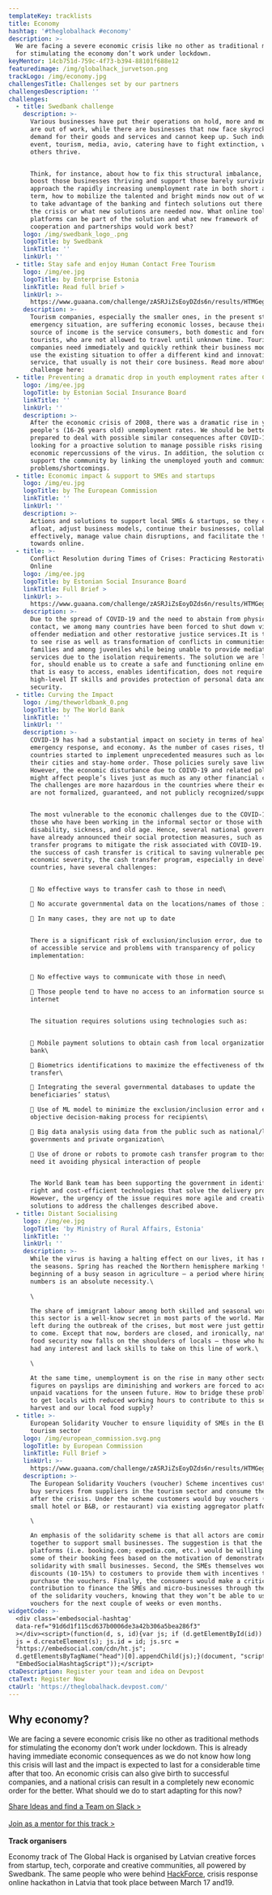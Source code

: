 ```yaml
---
templateKey: tracklists
title: Economy
hashtag: '#theglobalhack #economy'
description: >-
  We are facing a severe economic crisis like no other as traditional methods
  for stimulating the economy don’t work under lockdown.
keyMentor: 14cb751d-759c-4f73-b394-88101f688e12
featuredimage: /img/globalhack_jurvetson.png
trackLogo: /img/economy.jpg
challengesTitle: Challenges set by our partners
challengesDescription: ''
challenges:
  - title: Swedbank challenge
    description: >-
      Various businesses have put their operations on hold, more and more people
      are out of work, while there are businesses that now face skyrocketing
      demand for their goods and services and cannot keep up. Such industries as
      event, tourism, media, avio, catering have to fight extinction, while
      others thrive. 


      Think, for instance, about how to fix this structural imbalance, how to
      boost those businesses thriving and support those barely surviving. How to
      approach the rapidly increasing unemployment rate in both short and long
      term, how to mobilize the talented and bright minds now out of work. How
      to take advantage of the banking and fintech solutions out there to fight
      the crisis or what new solutions are needed now. What online tools or
      platforms can be part of the solution and what new framework of
      cooperation and partnerships would work best?
    logo: /img/swedbank_logo_.png
    logoTitle: by Swedbank
    linkTitle: ''
    linkUrl: ''
  - title: Stay safe and enjoy Human Contact Free Tourism
    logo: /img/ee.jpg
    logoTitle: by Enterprise Estonia
    linkTitle: Read full brief >
    linkUrl: >-
      https://www.guaana.com/challenge/zASRJiZsEoyDZds6n/results/HTMGegZ9yjxiHaJoi/4FKRrhFJnTZNeutR7/main
    description: >-
      Tourism companies, especially the smaller ones, in the present state of
      emergency situation, are suffering economic losses, because their direct
      source of income is the service consumers, both domestic and foreign
      tourists, who are not allowed to travel until unknown time. Tourism
      companies need immediately and quickly rethink their business model and
      use the existing situation to offer a different kind and innovative
      service, that usually is not their core business. Read more about the
      challenge here:
  - title: Preventing a dramatic drop in youth employment rates after COVID-19
    logo: /img/ee.jpg
    logoTitle: by Estonian Social Insurance Board
    linkTitle: ''
    linkUrl: ''
    description: >-
      After the economic crisis of 2008, there was a dramatic rise in young
      people's (16-26 years old) unemployment rates. We should be better
      prepared to deal with possible similar consequences after COVID-19. We are
      looking for a proactive solution to manage possible risks rising from the
      economic repercussions of the virus. In addition, the solution could
      support the community by linking the unemployed youth and community
      problems/shortcomings.
  - title: Economic impact & support to SMEs and startups
    logo: /img/eu.jpg
    logoTitle: by The European Commission
    linkTitle: ''
    linkUrl: ''
    description: >-
      Actions and solutions to support local SMEs & startups, so they can stay
      afloat, adjust business models, continue their businesses, collaborate
      effectively, manage value chain disruptions, and facilitate the transition
      towards online.
  - title: >-
      Conflict Resolution during Times of Crises: Practicing Restorative Justice
      Online
    logo: /img/ee.jpg
    logoTitle: by Estonian Social Insurance Board
    linkTitle: Full Brief >
    linkUrl: >-
      https://www.guaana.com/challenge/zASRJiZsEoyDZds6n/results/HTMGegZ9yjxiHaJoi/65P97fcZhQaL4tCWX/main
    description: >-
      Due to the spread of COVID-19 and the need to abstain from physical
      contact, we among many countries have been forced to shut down victim
      offender mediation and other restorative justice services.It is troubling
      to see rise as well as transformation of conflicts in communities,
      families and among juveniles while being unable to provide mediation
      services due to the isolation requirements. The solution we are looking
      for, should enable us to create a safe and functioning online environment
      that is easy to access, enables identification, does not require
      high-level IT skills and provides protection of personal data and online
      security.
  - title: Curving the Impact
    logo: /img/theworldbank_0.png
    logoTitle: by The World Bank
    linkTitle: ''
    linkUrl: ''
    description: >-
      COVID-19 has had a substantial impact on society in terms of health,
      emergency response, and economy. As the number of cases rises, the
      countries started to implement unprecedented measures such as lock-down
      their cities and stay-home order. Those policies surely save lives.
      However, the economic disturbance due to COIVD-19 and related policies
      might affect people’s lives just as much as any other financial crisis.
      The challenges are more hazardous in the countries where their economies
      are not formalized, guaranteed, and not publicly recognized/supported.


      The most vulnerable to the economic challenges due to the COVID-19 are
      those who have been working in the informal sector or those with a
      disability, sickness, and old age. Hence, several national governments
      have already announced their social protection measures, such as cash
      transfer programs to mitigate the risk associated with COVID-19. Though
      the success of cash transfer is critical to saving vulnerable people from
      economic severity, the cash transfer program, especially in developing
      countries, have several challenges:


       No effective ways to transfer cash to those in need\

       No accurate governmental data on the locations/names of those in need\

       In many cases, they are not up to date


      There is a significant risk of exclusion/inclusion error, due to the lack
      of accessible service and problems with transparency of policy
      implementation:


       No effective ways to communicate with those in need\

       Those people tend to have no access to an information source such as
      internet


      The situation requires solutions using technologies such as:


       Mobile payment solutions to obtain cash from local organizations such as
      bank\

       Biometrics identifications to maximize the effectiveness of the cash
      transfer\

       Integrating the several governmental databases to update the
      beneficiaries’ status\

       Use of ML model to minimize the exclusion/inclusion error and establish
      objective decision-making process for recipients\

       Big data analysis using data from the public such as national/local
      governments and private organization\

       Use of drone or robots to promote cash transfer program to those who
      need it avoiding physical interaction of people


      The World Bank team has been supporting the government in identifying the
      right and cost-efficient technologies that solve the delivery problems.
      However, the urgency of the issue requires more agile and creative
      solutions to address the challenges described above.
  - title: Distant Socialising
    logo: /img/ee.jpg
    logoTitle: 'by Ministry of Rural Affairs, Estonia'
    linkTitle: ''
    linkUrl: ''
    description: >-
      While the virus is having a halting effect on our lives, it has none on
      the seasons. Spring has reached the Northern hemisphere marking the
      beginning of a busy season in agriculture – a period where hiring in large
      numbers is an absolute necessity.\

      \

      The share of immigrant labour among both skilled and seasonal workforce in
      this sector is a well-know secret in most parts of the world. Many workers
      left during the outbreak of the crises, but most were just getting ready
      to come. Except that now, borders are closed, and ironically, national
      food security now falls on the shoulders of locals – those who have never
      had any interest and lack skills to take on this line of work.\

      \

      At the same time, unemployment is on the rise in many other sectors,
      figures on payslips are diminishing and workers are forced to accept
      unpaid vacations for the unseen future. How to bridge these problems? How
      to get locals with reduced working hours to contribute to this season’s
      harvest and our local food supply?
  - title: >-
      European Solidarity Voucher to ensure liquidity of SMEs in the EU’s
      tourism sector
    logo: /img/european_commission.svg.png
    logoTitle: by European Commission
    linkTitle: Full Brief >
    linkUrl: >-
      https://www.guaana.com/challenge/zASRJiZsEoyDZds6n/results/HTMGegZ9yjxiHaJoi/RNq6oPSAZTRoaMABt/main
    description: >-
      The European Solidarity Vouchers (voucher) Scheme incentives customers to
      buy services from suppliers in the tourism sector and consume the services
      after the crisis. Under the scheme customers would buy vouchers (for a
      small hotel or B&B, or restaurant) via existing aggregator platforms.\

      \

      An emphasis of the solidarity scheme is that all actors are coming
      together to support small businesses. The suggestion is that the online
      platforms (i.e. booking.com; expedia.com, etc.) would be willing to waive
      some of their booking fees based on the motivation of demonstrate
      solidarity with small businesses. Second, the SMEs themselves would offer
      discounts (10-15%) to costumers to provide them with incentives to
      purchase the vouchers. Finally, the consumers would make a critical
      contribution to finance the SMEs and micro-businesses through the purchase
      of the solidarity vouchers, knowing that they won’t be able to use the
      vouchers for the next couple of weeks or even months.
widgetCode: >-
  <div class='embedsocial-hashtag'
  data-ref="91d6d1f115cd637b0006de3a42b306a5bea286f3"
  ></div><script>(function(d, s, id){var js; if (d.getElementById(id)) {return;}
  js = d.createElement(s); js.id = id; js.src =
  "https://embedsocial.com/cdn/ht.js";
  d.getElementsByTagName("head")[0].appendChild(js);}(document, "script",
  "EmbedSocialHashtagScript"));</script>
ctaDescription: Register your team and idea on Devpost
ctaText: Register Now
ctaUrl: 'https://theglobalhack.devpost.com/'
---
```

## Why economy?

We are facing a severe economic crisis like no other as traditional methods for stimulating the economy don’t work under lockdown. This is already having immediate economic consequences as we do not know how long this crisis will last and the impact is expected to last for a considerable time after that too. An economic crisis can also give birth to successful companies, and a national crisis can result in a completely new economic order for the better. What should we do to start adapting for this now?

[Share Ideas and find a Team on Slack >](http://theglobalhack.com/slack)\
\
[Join as a mentor for this track >](http://ej.uz/Economytrack)\
\
**Track organisers**

Economy track of The Global Hack is organised by Latvian creative forces from startup, tech, corporate and creative communities, all powered by Swedbank. The same people who were behind [HackForce](https://www.facebook.com/events/611058086114849/), crisis response online hackathon in Latvia that took place between March 17 and19.